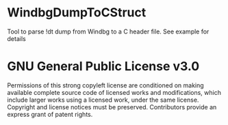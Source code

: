 # WindbgDumpToCStruct

Tool to parse !dt dump from Windbg to a C header file. See example for details




<h1>GNU General Public License v3.0</h1>

Permissions of this strong copyleft license are conditioned on making available complete source code of licensed works and modifications, which include larger works using a licensed work, under the same license. Copyright and license notices must be preserved. Contributors provide an express grant of patent rights.
